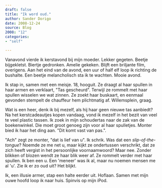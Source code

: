 ```yaml
---
draft: false
title: "Ik word oud."
author: Sander Dorigo
date: 2008-12-24
source: Blog
2008: "12"
categories:
- "self"

---
```


Vanavond vierde ik kerstavond bij mijn moeder. Lekker gegeten. Beetje bijgekletst. Biertje gedronken. Amelie gekeken. Blijft een briljante film, overigens. Aan het eind van de avond, een uur of half elf loop ik richting de bushalte. Een beetje melancholisch sta ik te wachten. Mooie avond.

<!--more-->

Ik stap in, samen met een meisje. 18, hooguit. Ze draagt al haar spullen in haar armen en verklaart, "Tas gescheurd". Terwijl ze rommelt met haar spullen wisselen we wat zinnen. Ze zoekt haar buskaart, en eenmaal gevonden stempelt de chauffeur hem plichtmatig af. Willemsplein, graag.

Wat is een heer, denk ik bij mezelf, als hij haar geen nieuwe tas aanbiedt? Na het kerstcadeautjes kopen vandaag, vond ik mezelf in het bezit van veel te veel plastic tassen. Ik zoek in mijn schoudertas naar de zak van de boekenwinkel. Die moet groot genoeg zijn voor al haar spulletjes. Monter bied ik haar het ding aan. "Dit komt vast van pas.".

"Ach" zegt ze monter, "dat is lief van u". Ik schrik. Was dat een *slip-of-the-tongue*? Noemde ze me net u, maar kijkt ze ondertussen verschrikt, dat ze zich heeft vergist in het persoonlijke voornaamwoord? Maar nee. Zonder blikken of blozen wendt ze haar blik weer af. Ze rommelt verder met haar spullen. Ik ben een u. Een 'meneer' was ik al, maar nu noemen mensen me al 'u'. Zie ik er zo oud uit? Het blijkt.

Ik, een illusie armer, stap een halte eerder uit. Hoflaan. Samen met mijn ouwe hoofd loop ik naar huis. Spinvis op mijn iPod.
